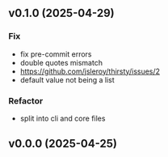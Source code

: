 ## v0.1.0 (2025-04-29)

### Fix

- fix pre-commit errors
- double quotes mismatch
- https://github.com/jsleroy/thirsty/issues/2
- default value not being a list

### Refactor

- split into cli and core files

## v0.0.0 (2025-04-25)
